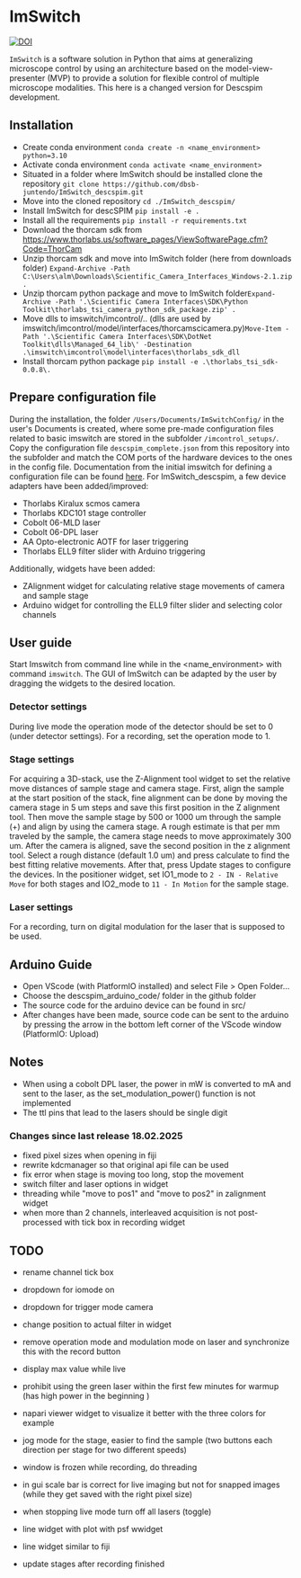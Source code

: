 # ImSwitch

[![DOI](https://joss.theoj.org/papers/10.21105/joss.03394/status.svg)](https://doi.org/10.21105/joss.03394)

``ImSwitch`` is a software solution in Python that aims at generalizing microscope control by using an architecture based on the model-view-presenter (MVP) to provide a solution for flexible control of multiple microscope modalities. This here is a changed version for Descspim development.

## Installation

- Create conda environment ``conda create -n <name_environment> python=3.10``
- Activate conda environment ``conda activate <name_environment>``
- Situated in a folder where ImSwitch should be installed clone the repository ``git clone https://github.com/dbsb-juntendo/ImSwitch_descspim.git``
- Move into the cloned repository ``cd ./ImSwitch_descspim/``
- Install ImSwitch for descSPIM ``pip install -e .``
- Install all the requirements ``pip install -r requirements.txt``
- Download the thorcam sdk from https://www.thorlabs.us/software_pages/ViewSoftwarePage.cfm?Code=ThorCam
- Unzip thorcam sdk and move into ImSwitch folder (here from downloads folder) ``Expand-Archive -Path C:\Users\alm\Downloads\Scientific_Camera_Interfaces_Windows-2.1.zip .``
- Unzip thorcam python package and move to ImSwitch folder``Expand-Archive -Path '.\Scientific Camera Interfaces\SDK\Python Toolkit\thorlabs_tsi_camera_python_sdk_package.zip' .``
- Move dlls to imswitch/imcontrol/.. (dlls are used by imswitch/imcontrol/model/interfaces/thorcamscicamera.py)``Move-Item -Path '.\Scientific Camera Interfaces\SDK\DotNet Toolkit\dlls\Managed_64_lib\' -Destination .\imswitch\imcontrol\model\interfaces\thorlabs_sdk_dll``
- Install thorcam python package ``pip install -e .\thorlabs_tsi_sdk-0.0.8\.``

## Prepare configuration file

During the installation, the folder `/Users/Documents/ImSwitchConfig/` in the user's Documents is created, where some pre-made configuration files related to basic imswitch are stored in the subfolder `/imcontrol_setups/`. Copy the configuration file `descspim_complete.json` from this repository into the subfolder and match the COM ports of the hardware devices to the ones in the config file. Documentation from the initial imswitch for defining a configuration file can be found [here](https://imswitch.readthedocs.io/en/stable/imcontrol-setups.html). For ImSwitch_descspim, a few device adapters have been added/improved:

- Thorlabs Kiralux scmos camera
- Thorlabs KDC101 stage controller
- Cobolt 06-MLD laser
- Cobolt 06-DPL laser
- AA Opto-electronic AOTF for laser triggering 
- Thorlabs ELL9 filter slider with Arduino triggering

Additionally, widgets have been added:

- ZAlignment widget for calculating relative stage movements of camera and sample stage
- Arduino widget for controlling the ELL9 filter slider and selecting color channels

## User guide

Start Imswitch from command line while in the <name_environment> with command ``imswitch``. The GUI of ImSwitch can be adapted by the user by dragging the widgets to the desired location. 

### Detector settings

During live mode the operation mode of the detector should be set to 0 (under detector settings). For a recording, set the operation mode to 1.

### Stage settings

For acquiring a 3D-stack, use the Z-Alignment tool widget to set the relative move distances of sample stage and camera stage. First, align the sample at the start position of the stack, fine alignment can be done by moving the camera stage in 5 um steps and save this first position in the Z alignment tool. Then move the sample stage by 500 or 1000 um through the sample (+) and align by using the camera stage. A rough estimate is that per mm traveled by the sample, the camera stage needs to move approximately 300 um. After the camera is aligned, save the second position in the z alignment tool. Select a rough distance (default 1.0 um) and press calculate to find the best fitting relative movements. After that, press Update stages to configure the devices. In the positioner widget, set IO1_mode to ``2 - IN - Relative Move`` for both stages and IO2_mode to ``11 - In Motion`` for the sample stage. 

### Laser settings

For a recording, turn on digital modulation for the laser that is supposed to be used.

## Arduino Guide

- Open VScode (with PlatformIO installed) and select File > Open Folder...
- Choose the descspim_arduino_code/ folder in the github folder
- The source code for the arduino device can be found in src/
- After changes have been made, source code can be sent to the arduino by pressing the arrow in the bottom left corner of the VScode window (PlatformIO: Upload)

## Notes

- When using a cobolt DPL laser, the power in mW is converted to mA and sent to the laser, as the set_modulation_power() function is not implemented
- The ttl pins that lead to the lasers should be single digit

### Changes since last release 18.02.2025

- fixed pixel sizes when opening in fiji
- rewrite kdcmanager so that original api file can be used
- fix error when stage is moving too long, stop the movement
- switch filter and laser options in widget
- threading while "move to pos1" and "move to pos2" in zalignment widget
- when more than 2 channels, interleaved acquisition is not post-processed with tick box in recording widget

## TODO

- rename channel tick box
- dropdown for iomode on 
- dropdown for trigger mode camera

- change position to actual filter in widget
- remove operation mode and modulation mode on laser and synchronize this with the record button
- display max value while live
- prohibit using the green laser within the first few minutes for warmup (has high power in the beginning  )
- napari viewer widget to visualize it better with the three colors for example
- jog mode for the stage, easier to find the sample (two buttons each direction per stage for two different speeds)
- window is frozen while recording, do threading
- in gui scale bar is correct for live imaging but not for snapped images (while they get saved with the right pixel size)
- when stopping live mode turn off all lasers (toggle)
- line widget with plot with psf wwidget
- line widget similar to fiji
- update stages after recording finished


